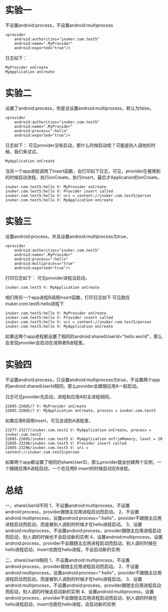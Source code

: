 
# 实验一
不设置android:process，不设置android:multiprocess

```
<provider
    android:authorities="inuker.com.test5"
    android:name=".MyProvider"
    android:exported="true"/>
```

日志如下：
```
MyProvider onCreate
MyApplication onCreate
```

# 实验二
设置了android:process，但是没设置android:multiprocess，默认为false。
```
<provider
    android:authorities="inuker.com.test5"
    android:name=".MyProvider"
    android:process=":hello"
    android:exported="true"/>
```

日志如下：
可见provider没有启动，那什么时候启动呢？可能是别人调他的时候，我们来试试，
```
MyApplication onCreate
```

当另一个app进程调用了insert函数，会打印如下日志，可见，provider在被用到的时候启动进程，执行onCreate，执行insert，最后才Application的onCreate。

```
inuker.com.test5:hello V: MyProvider onCreate
inuker.com.test5:hello V: Provider insert called
inuker.com.test5:hello V: uri = content://inuker.com.test5/person
inuker.com.test5:hello V: MyApplication onCreate
```

# 实验三
设置android:process，并且设置android:multiprocess为true，

```
<provider
    android:authorities="inuker.com.test5"
    android:name=".MyProvider"
    android:process=":hello"
    android:multiprocess="true"
    android:exported="true"/>
```

打印日志如下：
可见provider进程没启动，
```
inuker.com.test5 V: MyApplication onCreate
```

咱们用另一个app进程B调用insert函数，打印日志如下
可见跑在inuker.com.test5:hello进程下

```
inuker.com.test5:hello V: MyProvider onCreate
inuker.com.test5:hello V: Provider insert called
inuker.com.test5:hello V: uri = content://inuker.com.test5/person
inuker.com.test5:hello V: MyApplication onCreate
```

如果这两个app进程都设置了相同的android:sharedUserId="hello.world"，那么会发现provider会启动在调用者B进程里。

# 实验四
不设置android:process，只设置android:multiprocess为true，不设置两个app的android:sharedUserId相同。那么provider会跟随应用A一起启动。

日志可见provider先启动，进程和应用A的主进程相同。
```
22605-22605/? V: MyProvider onCreate
22605-22605/? V: MyApplication onCreate, process = inuker.com.test5
```

如果应用B调用insert，可见会调到A进程里，

```
23277-23277/inuker.com.test2 V: MyApplication onCreate, process = inuker.com.test2
22605-22605/inuker.com.test5 V: MyApplication onTrimMemory, level = 20
22605-23296/inuker.com.test5 V: Provider insert called
22605-23296/inuker.com.test5 V: uri = content://inuker.com.test5/person
```

如果两个app都设置了相同的shareUserID，那么provider就会创建两个实例，一个跟随应用A进程启动，一个在应用B insert的时候启动在B进程。

# 总结
一，shareUserId不同
1、不设置android:multiprocess，不设置android:process，provider跟随主应用进程启动而启动。
2、不设置android:multiprocess，设置android:process=":hello"，provider不跟随主应用进程启动而启动，而是被别人调到的时候才在hello进程启动。
3、设置android:multiprocess，不设置android:process，provider跟随主应用进程启动而启动，别人调的时候也不会启动新的实例
4、设置android:multiprocess，设置android:process，provider不会跟随主应用进程启动而启动，别人调的时候在hello进程启动，insert也跑在hello进程，不会启动新的实例

二，shareUserId相同
1、不设置android:multiprocess，不设置android:process，provider跟随主应用进程启动而启动。
2、不设置android:multiprocess，设置android:process=":hello"，provider不跟随主应用进程启动而启动，而是被别人调到的时候才在hello进程启动。
3、设置android:multiprocess，不设置android:process，provider跟随主应用进程启动而启动，别人调的时候会启动新的实例
4、设置android:multiprocess，设置android:process，provider不会跟随主应用进程启动而启动，别人调的时候在hello进程启动，insert也跑在hello进程，会启动新的实例